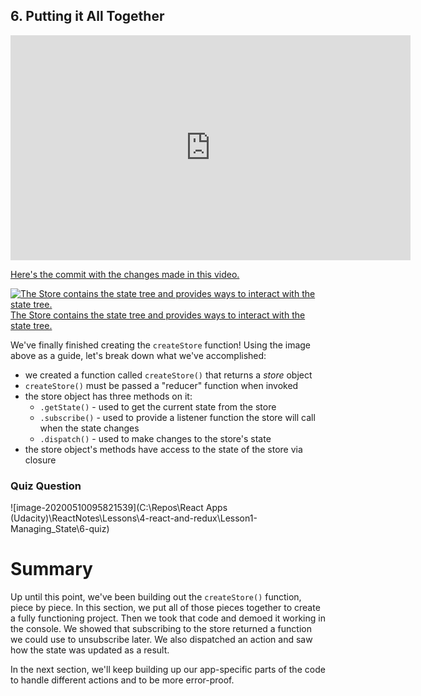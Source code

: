 ## 6. Putting it All Together

<iframe allowfullscreen="1" allow="accelerometer; autoplay; encrypted-media; gyroscope; picture-in-picture" title="YouTube video player" src="https://www.youtube.com/embed/HEQR3KYjG24?showinfo=0&amp;rel=0&amp;autohide=1&amp;vq=hd720&amp;hl=en-us&amp;cc_load_policy=0&amp;enablejsapi=1&amp;origin=https%3A%2F%2Fclassroom.udacity.com&amp;widgetid=33" id="widget34" width="640" height="360" frameborder="0"></iframe>



[Here's the commit with the changes made in this video.](https://github.com/udacity/reactnd-redux-todos-goals/blob/putting-it-all-together/index.js)



[![The Store contains the state tree and provides ways to interact with the state tree.](https://video.udacity-data.com/topher/2018/March/5abbd27d_nd019-redux-l1-04-the-store/nd019-redux-l1-04-the-store.png)The Store contains the state tree and provides ways to interact with the state tree. ](https://classroom.udacity.com/nanodegrees/nd019/parts/7dab5516-d1ae-45d3-b8f8-d782b5534caf/modules/221d27be-a830-49a3-9803-9aa4a114489c/lessons/5b8c33c7-29d0-4fa4-9a03-ba49d1a2cb35/concepts/933bd456-6ed9-436e-bcc2-961bd79a6059#)



We've finally finished creating the `createStore` function! Using the image above as a guide, let's break down what we've accomplished: 

- we created a function called `createStore()` that returns a *store* object
- `createStore()` must be passed a "reducer" function when invoked
- the store object has three methods on it:
  - `.getState()` - used to get the current state from the store
  - `.subscribe()` - used to provide a listener function the store will call when the state changes
  - `.dispatch()` - used to make changes to the store's state
- the store object's methods have access to the state of the store via closure



### Quiz Question

![image-20200510095821539](C:\Repos\React Apps (Udacity)\ReactNotes\Lessons\4-react-and-redux\Lesson1-Managing_State\6-quiz)

# Summary

Up until this point, we've been building out the `createStore()` function, piece by piece. In this section, we put all of those pieces  together to create a fully functioning project. Then we took that code  and demoed it working in the console. We showed that subscribing to the  store returned a function we could use to unsubscribe later. We also  dispatched an action and saw how the state was updated as a result.

In the next section, we'll keep building up our app-specific parts of the code to handle different actions and to be more error-proof.